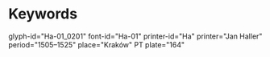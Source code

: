 # Keywords
glyph-id="Ha-01_0201"
font-id="Ha-01"
printer-id="Ha"
printer="Jan Haller"
period="1505–1525"
place="Kraków"
PT plate="164"
